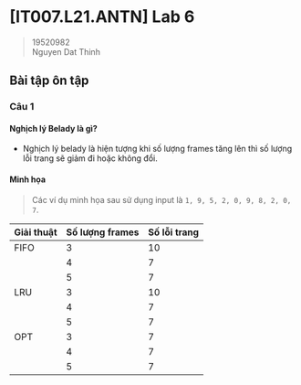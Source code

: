 # [IT007.L21.ANTN] Lab 6
> 19520982  
> Nguyen Dat Thinh  

## Bài tập ôn tập
### Câu 1
#### Nghịch lý Belady là gì?  
- Nghịch lý belady là hiện tượng khi số lượng frames tăng lên thì số lượng lỗi trang sẽ giảm đi hoặc không đổi.  

#### Minh họa
> Các ví dụ minh họa sau sử dụng input là `1, 9, 5, 2, 0, 9, 8, 2, 0, 7`.  

| Giải thuật | Số lượng frames | Số lỗi trang |
|---|---|---|
| FIFO | 3 | 10 |
| | 4 | 7 |
| | 5 | 7 |
| LRU | 3 | 10 |
| | 4 | 7 |
| | 5 | 7 |
| OPT | 3 | 7 |
| | 4 | 7 |
| | 5 | 7 |

